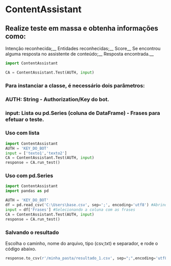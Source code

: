 # ContentAssistant

## Realize teste em massa e obtenha informações como:

Intenção reconhecida;__
Entidades reconhecidas;__
Score__
Se encontrou alguma resposta no assistente de conteúdo;__
Resposta encontrada.__

```Python
import ContentAssistant

CA = ContentAssistant.Test(AUTH, input)
```

### Para instanciar a classe, é necessário dois parâmetros:

### AUTH: String - Authorization/Key do bot.
### input: Lista ou pd.Series (coluna de DataFrame) - Frases para efetuar o teste.


### Uso com lista

```Python
import ContentAssistant
AUTH = 'KEY_DO_BOT'
input = ['texto1','texto2']
CA = ContentAssistant.Test(AUTH, input)
response = CA.run_test() 
```

### Uso com pd.Series


```Python
import ContentAssistant
import pandas as pd

AUTH = 'KEY_DO_BOT'
df = pd.read_csv('C:\Users\base.csv', sep=';', encoding='utf8') #Abrindo o arquivo
input = df['Frases'] #Selecionando a coluna com as frases
CA = ContentAssistant.Test(AUTH, input)
response = CA.run_test()
```


### Salvando o resultado

Escolha o caminho, nome do arquivo, tipo (csv,txt) e separador, e rode o código abaixo.

```Python
response.to_csv(r'/minha_pasta/resultado_1.csv', sep=";",encoding='utf8') 
```

